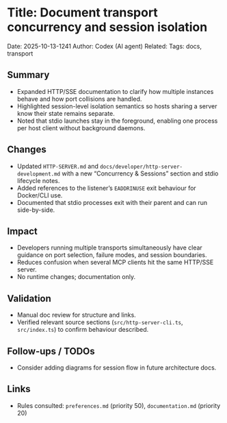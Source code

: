 # Title: Document transport concurrency and session isolation

Date: 2025-10-13-1241
Author: Codex (AI agent)
Related: 
Tags: docs, transport

## Summary
- Expanded HTTP/SSE documentation to clarify how multiple instances behave and how port collisions are handled.
- Highlighted session-level isolation semantics so hosts sharing a server know their state remains separate.
- Noted that stdio launches stay in the foreground, enabling one process per host client without background daemons.

## Changes
- Updated `HTTP-SERVER.md` and `docs/developer/http-server-development.md` with a new “Concurrency & Sessions” section and stdio lifecycle notes.
- Added references to the listener’s `EADDRINUSE` exit behaviour for Docker/CLI use.
- Documented that stdio processes exit with their parent and can run side-by-side.

## Impact
- Developers running multiple transports simultaneously have clear guidance on port selection, failure modes, and session boundaries.
- Reduces confusion when several MCP clients hit the same HTTP/SSE server.
- No runtime changes; documentation only.

## Validation
- Manual doc review for structure and links.
- Verified relevant source sections (`src/http-server-cli.ts`, `src/index.ts`) to confirm behaviour described.

## Follow-ups / TODOs
- Consider adding diagrams for session flow in future architecture docs.

## Links
- Rules consulted: `preferences.md` (priority 50), `documentation.md` (priority 20)
